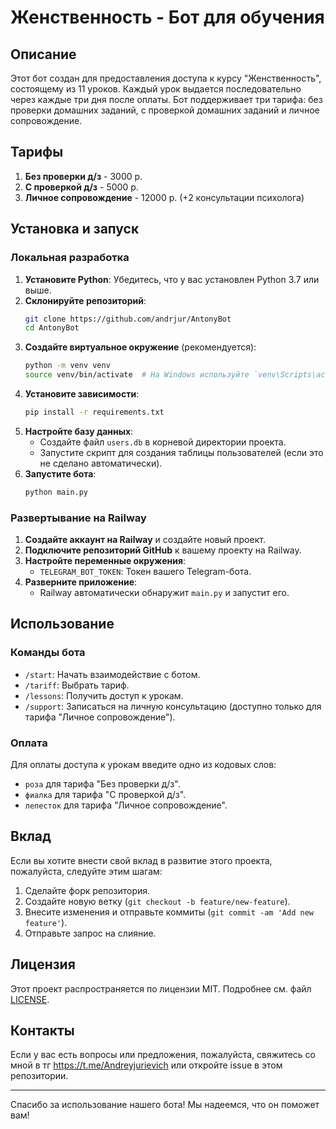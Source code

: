 # Женственность - Бот для обучения

## Описание

Этот бот создан для предоставления доступа к курсу "Женственность", состоящему из 11 уроков. Каждый урок выдается последовательно через каждые три дня после оплаты. Бот поддерживает три тарифа: без проверки домашних заданий, с проверкой домашних заданий и личное сопровождение.

## Тарифы

1. **Без проверки д/з** - 3000 р.
2. **С проверкой д/з** - 5000 р.
3. **Личное сопровождение** - 12000 р. (+2 консультации психолога)

## Установка и запуск

### Локальная разработка

1. **Установите Python**: Убедитесь, что у вас установлен Python 3.7 или выше.
2. **Склонируйте репозиторий**:
    ```bash 
    git clone https://github.com/andrjur/AntonyBot
    cd AntonyBot
    ```
3. **Создайте виртуальное окружение** (рекомендуется):
    ```bash
    python -m venv venv
    source venv/bin/activate  # На Windows используйте `venv\Scripts\activate`
    ```
4. **Установите зависимости**:
    ```bash
    pip install -r requirements.txt
    ```
5. **Настройте базу данных**:
    - Создайте файл `users.db` в корневой директории проекта.
    - Запустите скрипт для создания таблицы пользователей (если это не сделано автоматически).
6. **Запустите бота**:
    ```bash
    python main.py
    ```

### Развертывание на Railway

1. **Создайте аккаунт на Railway** и создайте новый проект.
2. **Подключите репозиторий GitHub** к вашему проекту на Railway.
3. **Настройте переменные окружения**:
    - `TELEGRAM_BOT_TOKEN`: Токен вашего Telegram-бота.
4. **Разверните приложение**:
    - Railway автоматически обнаружит `main.py` и запустит его.

## Использование

### Команды бота

- `/start`: Начать взаимодействие с ботом.
- `/tariff`: Выбрать тариф.
- `/lessons`: Получить доступ к урокам.
- `/support`: Записаться на личную консультацию (доступно только для тарифа "Личное сопровождение").

### Оплата

Для оплаты доступа к урокам введите одно из кодовых слов:
- `роза` для тарифа "Без проверки д/з".
- `фиалка` для тарифа "С проверкой д/з".
- `лепесток` для тарифа "Личное сопровождение".

## Вклад

Если вы хотите внести свой вклад в развитие этого проекта, пожалуйста, следуйте этим шагам:

1. Сделайте форк репозитория.
2. Создайте новую ветку (`git checkout -b feature/new-feature`).
3. Внесите изменения и отправьте коммиты (`git commit -am 'Add new feature'`).
4. Отправьте запрос на слияние.

## Лицензия

Этот проект распространяется по лицензии MIT. Подробнее см. файл [LICENSE](LICENSE).

## Контакты

Если у вас есть вопросы или предложения, пожалуйста, свяжитесь со мной в тг https://t.me/Andreyjurievich или откройте issue в этом репозитории.

---

Спасибо за использование нашего бота! Мы надеемся, что он поможет вам!